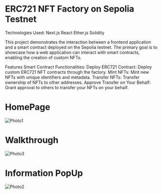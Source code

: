 # ERC721 NFT Factory on Sepolia Testnet
Technologies Used:
Next.js
React
Ether.js
Solidity

This project demonstrates the interaction between a frontend application and a smart contract deployed on the Sepolia testnet. The primary goal is to showcase how a web application can interact with smart contracts, enabling the creation of custom NFTs.

Features
Smart Contract Functionalities:
Deploy ERC721 Contract:  Deploy custom ERC721 NFT contracts through the factory.
Mint NFTs: Mint new NFTs with unique identifiers and metadata.
Transfer NFTs: Transfer ownership of NFTs to other addresses.
Approve Transfer on Your Behalf: Grant approval to others to transfer your NFTs on your behalf.



# HomePage

![Photo1](https://github.com/user-attachments/assets/1b594d46-0ead-446a-8d0d-2849bc1968dc)


# Walkthrough

![Photo3](https://github.com/user-attachments/assets/d068f179-69f3-4726-abbe-7f121c4f6650)


# Information PopUp

![Photo2](https://github.com/user-attachments/assets/2bf78508-84ca-4de5-9bcc-a257b15a034f)

